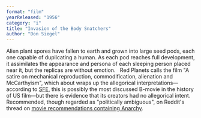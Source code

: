 ```yaml
---
format: "film"
yearReleased: "1956"
category: "i"
title: "Invasion of the Body Snatchers"
author: "Don Siegel"
---
```

Alien plant spores have fallen to earth and grown into  large seed pods, each one capable of duplicating a human. As each pod reaches  full development, it assimilates the appearance and persona of each sleeping  person placed near it, but the replicas are without emotion.
 
Red Planets  calls the film "A satire on mechanical reproduction, commodification, alienation  and McCarthyism", which about wraps up the allegorical interpretations—according  to <a href="http://www.sf-encyclopedia.com/entry/invasion_of_the_body_snatchers"> SFE</a>, this is possibly the most discussed B-movie in the history of US  film—but there is evidence that its creators had no allegorical intent.
 
Recommended, though regarded as "politically ambiguous",  on Reddit's thread on <a href="https://www.reddit.com/r/Anarchism/comments/1953qj/have_you_any_movie_recommendations_containing/"> movie recommendations containing Anarchy</a>.
 